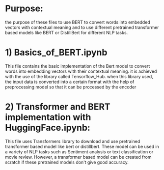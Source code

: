 # Purpose:
the purpose of these files to use BERT to convert words into embedded vectors with contextual meaning and to use different pretrained transformer based models like BERT or DistillBert for different NLP tasks.

# 1) Basics_of_BERT.ipynb

This file contains the basic implementation of the Bert model to convert words into embedding vectors with their contextual meaning.  it is achieved with the use of the library called Tensorflow_Hub. when this library used, the input data is converted into a certain format with the help of preprocessing model so that it can be processed by the encoder

# 2) Transformer and BERT implementation with HuggingFace.ipynb:

This file uses Transformers library to download and use pretrained transformer based model like bert or distillbert. These model can be used in a variety of NLP tasks such as Sentiment analysis or text classification or movie review. However, a transformer based model can be created from scratch if these pretrained models don't give good accuracy. 


